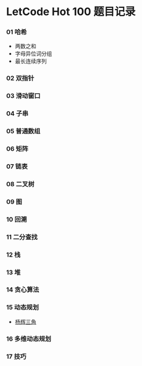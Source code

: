 # LetCode Hot 100 题目记录

### 01 哈希

- 两数之和
- 字母异位词分组
- 最长连续序列

### 02 双指针


### 03 滑动窗口

### 04 子串


### 05 普通数组

### 06 矩阵

### 07 链表

### 08 二叉树

### 09 图


### 10 回溯


### 11 二分查找


### 12 栈

### 13 堆


### 14 贪心算法


### 15 动态规划

- [杨辉三角](15_dp/118.杨辉三角.cpp)


### 16 多维动态规划


### 17 技巧

